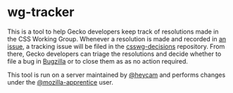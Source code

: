 # wg-tracker

This is a tool to help Gecko developers keep track of resolutions made in
the CSS Working Group.  Whenever a resolution is made and recorded in
[an issue](https://github.com/w3c/csswg-drafts/issues/), a tracking issue
will be filed in the
[csswg-decisions](https://github.com/mozilla/wg-decisions/) repository.
From there, Gecko developers can triage the resolutions and decide whether
to file a bug in [Bugzilla](https://bugzilla.mozilla.org/) or to close them as
as no action required.

This tool is run on a server maintained by [@heycam](https://github.com/heycam)
and performs changes under the
[@mozilla-apprentice](https://github.com/mozilla-apprentice) user.
